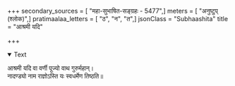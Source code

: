 +++
secondary_sources = [ "महा-सुभाषित-सङ्ग्रहः - 5477",]
meters = [ "अनुष्टुप् (श्लोक)",]
pratimaalaa_letters = [ "ठ", "न", "त",]
jsonClass = "Subhaashita"
title = "आश्रमी यदि"

+++

<details open><summary>Text</summary>

आश्रमी यदि वा वर्णी पूज्यो वाथ गुरुर्महान्।  
नादण्ड्यो नाम राज्ञोऽस्ति यः स्वधर्मेण तिष्ठति॥
</details>
